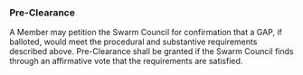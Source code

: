### Pre-Clearance
A Member may petition the Swarm Council for confirmation that a GAP, if balloted, would meet the procedural and substantive requirements described above. Pre-Clearance shall be granted if the Swarm Council finds through an affirmative vote that the requirements are satisfied.
